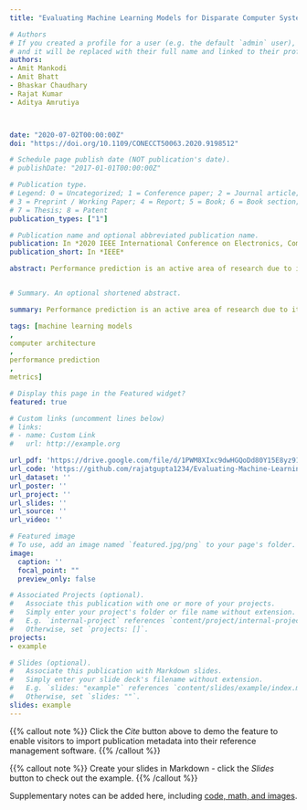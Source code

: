 ```yaml
---
title: "Evaluating Machine Learning Models for Disparate Computer Systems Performance Prediction"

# Authors
# If you created a profile for a user (e.g. the default `admin` user), write the username (folder name) here 
# and it will be replaced with their full name and linked to their profile.
authors:
- Amit Mankodi
- Amit Bhatt
- Bhaskar Chaudhary
- Rajat Kumar
- Aditya Amrutiya



date: "2020-07-02T00:00:00Z"
doi: "https://doi.org/10.1109/CONECCT50063.2020.9198512"

# Schedule page publish date (NOT publication's date).
# publishDate: "2017-01-01T00:00:00Z"

# Publication type.
# Legend: 0 = Uncategorized; 1 = Conference paper; 2 = Journal article;
# 3 = Preprint / Working Paper; 4 = Report; 5 = Book; 6 = Book section;
# 7 = Thesis; 8 = Patent
publication_types: ["1"]

# Publication name and optional abbreviated publication name.
publication: In *2020 IEEE International Conference on Electronics, Computing and Communication Technologies (CONECCT)*
publication_short: In *IEEE*

abstract: Performance prediction is an active area of research due to its applicability in the advancements of hardware-software co-development. Several empirical machine-learning models, such as linear models, non-linear models, probabilistic models, tree-based models and, neural networks, are used for performance prediction. Furthermore, the prediction model's accuracy may vary depending on performance data gathered for different software types (compute-bound, memory-bound) and different hardware (simulation-based or physical systems). We have examined fourteen machine-learning models on simulation-based hardware and physical systems by executing several benchmark programs with different computation and data access patterns. Our results show that the tree-based machine-learning models outperform all other models with median absolute percentage error (MedAPE) of less than 5% followed by bagging and boosting models that help to improve weak learners. We have also observed that prediction accuracy is higher on simulation-based hardware due to its deterministic nature as compared to physical systems. Moreover, in physical systems, the prediction accuracy of memory-bound algorithms is higher as compared to compute-bound algorithms due to manufacturer variability in processors.


# Summary. An optional shortened abstract.

summary: Performance prediction is an active area of research due to its applicability in the advancements of hardware-software co-development. Several empirical machine-learning models, such as linear models, non-linear models, probabilistic models, tree-based models and, neural networks, are used for performance prediction. Furthermore, the prediction model's accuracy may vary depending on performance data gathered for different software types (compute-bound, memory-bound) and different hardware (simulation-based or physical systems). We have examined fourteen machine-learning models on simulation-based hardware and physical systems by executing several benchmark programs with different computation and data access patterns. Our results show that the tree-based machine-learning models outperform all other models with median absolute percentage error (MedAPE) of less than 5% followed by bagging and boosting models that help to improve weak learners. We have also observed that prediction accuracy is higher on simulation-based hardware due to its deterministic nature as compared to physical systems. Moreover, in physical systems, the prediction accuracy of memory-bound algorithms is higher as compared to compute-bound algorithms due to manufacturer variability in processors.

tags: [machine learning models
,
computer architecture
,
performance prediction
,
metrics]

# Display this page in the Featured widget?
featured: true

# Custom links (uncomment lines below)
# links:
# - name: Custom Link
#   url: http://example.org

url_pdf: 'https://drive.google.com/file/d/1PWM8XIxc9dwHGQoDd80Y15E8yz91hmy9/view?usp=sharing'
url_code: 'https://github.com/rajatgupta1234/Evaluating-Machine-Learning-Models-for-Disparate-Computer-Systems-Performance-Prediction'
url_dataset: ''
url_poster: ''
url_project: ''
url_slides: ''
url_source: ''
url_video: ''

# Featured image
# To use, add an image named `featured.jpg/png` to your page's folder. 
image:
  caption: ''
  focal_point: ""
  preview_only: false

# Associated Projects (optional).
#   Associate this publication with one or more of your projects.
#   Simply enter your project's folder or file name without extension.
#   E.g. `internal-project` references `content/project/internal-project/index.md`.
#   Otherwise, set `projects: []`.
projects:
- example

# Slides (optional).
#   Associate this publication with Markdown slides.
#   Simply enter your slide deck's filename without extension.
#   E.g. `slides: "example"` references `content/slides/example/index.md`.
#   Otherwise, set `slides: ""`.
slides: example
---
```


{{% callout note %}}
Click the *Cite* button above to demo the feature to enable visitors to import publication metadata into their reference management software.
{{% /callout %}}

{{% callout note %}}
Create your slides in Markdown - click the *Slides* button to check out the example.
{{% /callout %}}

Supplementary notes can be added here, including [code, math, and images](https://wowchemy.com/docs/writing-markdown-latex/).
